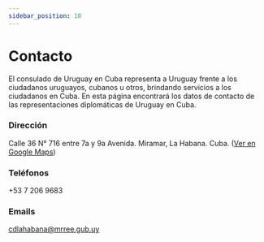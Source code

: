 ```yaml
---
sidebar_position: 10
---
```


# Contacto

El consulado de Uruguay en Cuba representa a Uruguay frente a los ciudadanos uruguayos, cubanos u otros, brindando servicios a los ciudadanos en Cuba. En esta página encontrará los datos de contacto de las representaciones diplomáticas de Uruguay en Cuba.

### Dirección
Calle 36 N° 716 entre 7a y 9a Avenida. Miramar, La Habana. Cuba. ([Ver en Google Maps](https://maps.app.goo.gl/m96jfxdXyuK8UbTQ7))

### Teléfonos

+53 7 206 9683

### Emails

cdlahabana@mrree.gub.uy
